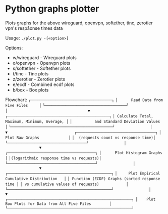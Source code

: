# Python graphs plotter

Plots graphs for the above wireguard, openvpn, softether, tinc, zerotier vpn's respåonse times data

Usage: `./plot.py -[<option>]`

Options:
-    w/wireguard - Wireguard plots
-    o/openvpn - Openvpn plots
-    s/softether - Softether plots
-    t/tinc - Tinc plots
-    z/zerotier - Zerotier plots
-    e/ecdf - Combined ecdf plots
-    b/box - Box plots

Flowchart:
`┌────────────────────────────────────┐`
`│      Read Data from Five Files     │`
`└────────────────────────────────────┘`
`                │                     `
`                ▼                     `
`┌─────────────────────────────────────────────┐`
`│ Calculate Total, Maximum, Minimum, Average, │`
`│          and Standard Deviation Values      │`
`└─────────────────────────────────────────────┘`
`                │                              `
`                ▼                              `
`┌───────────────────────────────────┐`
`│       Plot Raw Graphs             │`
`│  (requests count vs response time)│`
`└───────────────────────────────────┘`
`                │                      `                 
`                ▼                      `
`┌───────────────────────────────────────┐`
`│      Plot Histogram Graphs            │`
`│(logarithmic response time vs requests)│`
`└───────────────────────────────────────┘`
`                │                       `  
`                ▼                       `
`┌──────────────────────────────────────────────┐`
`│     Plot Empirical Cumulative Distribution   │`
`│ Function (ECDF) Graphs (sorted response time │`
`│ vs cumulative values of requests)            │`
`└──────────────────────────────────────────────┘`
`                │                              `
`                ▼                              `
`┌───────────────────────────────────────────────────────┐`
`│    Plot Box Plots for Data from All Five Files        │`
`└───────────────────────────────────────────────────────┘`